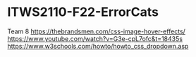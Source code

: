 # ITWS2110-F22-ErrorCats
Team 8
https://thebrandsmen.com/css-image-hover-effects/
https://www.youtube.com/watch?v=G3e-cpL7ofc&t=18435s
https://www.w3schools.com/howto/howto_css_dropdown.asp